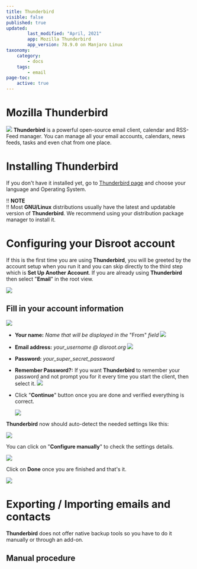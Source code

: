 ```yaml
---
title: Thunderbird
visible: false
published: true
updated:
        last_modified: "April, 2021"
        app: Mozilla Thunderbird
        app_version: 78.9.0 on Manjaro Linux
taxonomy:
    category:
        - docs
    tags:
        - email
page-toc:
    active: true
---
```


# Mozilla Thunderbird

![](tb_logo.png)
**Thunderbird** is a powerful open-source email client, calendar and RSS-Feed manager. You can manage all your email accounts, calendars, news feeds, tasks and even chat from one place.

# Installing Thunderbird
If you don't have it installed yet, go to [Thunderbird page](https://www.thunderbird.net/) and choose your language and Operating System.

!! **NOTE**<br>
!! Most **GNU/Linux** distributions usually have the latest and updatable version of **Thunderbird**. We recommend using your distribution package manager to install it.

# Configuring your Disroot account
If this is the first time you are using **Thunderbird**, you will be greeted by the account setup when you run it and you can skip directly to the third step which is **Set Up Another Account**.
If you are already using **Thunderbird** then select "**Email**" in the root view.

![](en/tb_setup_01.png)

## Fill in your account information

![](en/tb_setup_02.png)

 - **Your name:** *Name that will be displayed in the* "From" *field*
  ![](en/tb_setup_name.png)

 - **Email address:** *your_username @ disroot.org*
  ![](en/tb_setup_email.png)

 - **Password:** *your_super_secret_password*
 - **Remember Password?:** If you want **Thunderbird** to remember your password and not prompt you for it every time you start the client, then select it.
  ![](en/tb_setup_pass.png)

 - Click "**Continue**" button once you are done and verified everything is correct.

   ![](en/tb_setup_03.png)

**Thunderbird** now should auto-detect the needed settings like this:

![](en/tb_setup_04.png)

You can click on "**Configure manually**" to check the settings details.

![](en/tb_setup_details.png)

Click on **Done** once you are finished and that's it.

![](en/tb_setup_05.png)

# Exporting / Importing emails and contacts
**Thunderbird** does not offer native backup tools so you have to do it manually or through an add-on.

## Manual procedure
